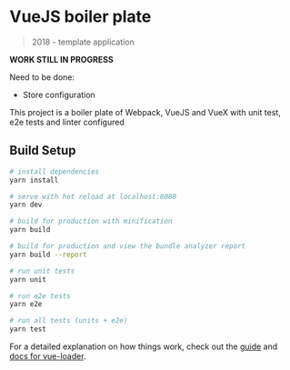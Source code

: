 # VueJS boiler plate

> 2018 - template application

**WORK STILL IN PROGRESS**

Need to be done:

- Store configuration

This project is a boiler plate of Webpack, VueJS and VueX
with unit test, e2e tests and linter configured

## Build Setup

``` bash
# install dependencies
yarn install

# serve with hot reload at localhost:8080
yarn dev

# build for production with minification
yarn build

# build for production and view the bundle analyzer report
yarn build --report

# run unit tests
yarn unit

# run e2e tests
yarn e2e

# run all tests (units + e2e)
yarn test
```

For a detailed explanation on how things work, check out the [guide](http://vuejs-templates.github.io/webpack/) and [docs for vue-loader](http://vuejs.github.io/vue-loader).
